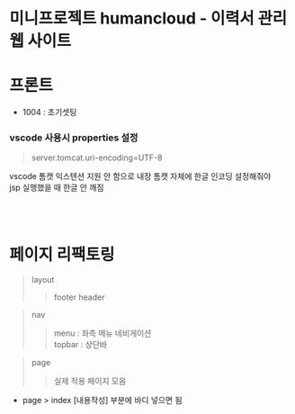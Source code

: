 # 미니프로젝트 humancloud - 이력서 관리 웹 사이트

# 프론트

* 1004 : 초기셋팅


### vscode 사용시 properties 설정 
> server.tomcat.uri-encoding=UTF-8 

vscode 톰캣 익스텐션 지원 안 함으로 내장 톰캣 자체에 한글 인코딩 설정해줘야
<br> jsp 실행했을 때 한글 안 깨짐


<br>
<br>

# 페이지 리팩토링

> layout
>> footer
>> header

>nav
>>menu : 좌측 메뉴 네비게이션<br>
>> topbar : 상단바

> page
>> 실제 적용 페이지 모음


* page > index  [내용작성] 부분에 바디 넣으면 됨


